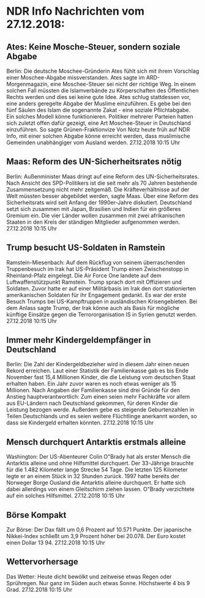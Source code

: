 # NDR Info Nachrichten vom 27.12.2018:


## Ates: Keine Mosche-Steuer, sondern soziale Abgabe
Berlin:	Die deutsche Moschee-Gründerin Ates fühlt sich mit ihrem Vorschlag einer Moschee-Abgabe missverstanden. Ates sagte im ARD-Morgenmagazin, eine Moschee-Steuer sei nicht der richtige Weg. In einem solchen Fall müssten die Islamverbände zu Körperschaften des Öffentlichen Rechts werden und dies sei keine gute Idee. Ates schlug stattdessen vor, eine anders geregelte Abgabe der Muslime einzuführen. Es gebe bei den fünf Säulen des Islam die sogenannte Zakat - eine soziale Pflichtabgabe. Ein solches Modell könne funktionieren. Politiker mehrerer Parteien hatten sich zuletzt offen dafür gezeigt, eine Art Moschee-Steuer in Deutschland einzuführen. So sagte Grünen-Fraktionvize Von Notz heute früh auf NDR Info, mit einer solchen Abgabe könne erreicht werden, dass muslimische Gemeinden unabhängiger vom Ausland werden. 27.12.2018 10:15 Uhr 

## Maas: Reform des UN-Sicherheitsrates nötig
Berlin:	Außenminister Maas dringt auf eine Reform des UN-Sicherheitsrates. Nach Ansicht des SPD-Politikers ist die seit mehr als 70 Jahren bestehende Zusammensetzung nicht mehr zeitgemäß. Die Kräfteverhältnisse auf der Welt müssten besser abgebildet werden, sagte Maas. Über eine Reform des Sicherheitsrats wird seit Anfang der 1990er-Jahre diskutiert. Deutschland setzt sich zusammen mit Japan, Brasilien und Indien für ein größeres Gremium ein. Die vier Länder wollen zusammen mit zwei afrikanischen Staaten in den Kreis der ständigen Mitglieder aufgenommen werden. 27.12.2018 10:15 Uhr 

## Trump besucht US-Soldaten in Ramstein
Ramstein-Miesenbach: Auf dem Rückflug von seinem überraschenden Truppenbesuch im Irak hat US-Präsident Trump einen Zwischenstopp in Rheinland-Pfalz eingelegt. Die Air Force One landete auf dem Luftwaffenstützpunkt Ramstein. Trump sprach dort mit Offizieren und Soldaten. Zuvor hatte er auf einer Militärbasis im Irak den dort stationierten amerikanischen Soldaten für ihr Engagement gedankt. Es war der erste Besuch Trumps bei US-Kampftruppen in ausländischen Krisengebieten. Bei dem Anlass sagte Trump, der Irak könne auch als Basis für mögliche künftige Einsätze gegen die Terrororganisation IS in Syrien genutzt werden. 27.12.2018 10:15 Uhr 

## Immer mehr Kindergeldempfänger in Deutschland
Berlin:	Die Zahl der Kindergeldbezieher wird in diesem Jahr einen neuen Rekord erreichen. Laut einer Statistik der Familienkasse gab es bis Ende November fast 15,4 Millionen Kinder, die die Leistung vom deutschen Staat erhalten haben. Ein Jahr zuvor waren es noch etwas weniger als 15 Millionen. Nach Angaben der Familienkasse sind drei Gründe für den Anstieg hauptverantwortlich: Zum einen seien mehr Fachkräfte vor allem aus EU-Ländern nach Deutschland gekommen, für deren Kinder die Leistung bezogen werde. Außerdem gebe es steigende Geburtenzahlen in Teilen Deutschlands und es seien weitere Flüchtlinge anerkannt worden, so dass sie Kindergeld erhalten könnten. 27.12.2018 10:15 Uhr 

## Mensch durchquert Antarktis erstmals alleine
Washington: Der US-Abenteurer Colin O"Brady hat als erster Mensch die Antarktis alleine und ohne Hilfsmittel durchquert. Der 33-Jährige brauchte für die 1.482 Kilometer lange Strecke 54 Tage. Die letzten 125 Kilometer legte er an einem Stück in 32 Stunden zurück. 1997 hatte bereits der Norweger Borge Ousland die Antarktis alleine durchquert. Er hatte sich dabei allerdings von einem Gleitschirm ziehen lassen. O"Brady verzichtete auf ein solches Hilfsmittel. 27.12.2018 10:15 Uhr 

## Börse Kompakt
Zur Börse: Der Dax fällt um 0,6 Prozent auf 10.571 Punkte. Der japanische Nikkei-Index schließt um 3,9 Prozent höher bei 20.078. Der Euro kostet einen Dollar 13 94. 27.12.2018 10:15 Uhr 

## Wettervorhersage
Das Wetter:
Heute dicht bewölkt und zeitweise etwas Regen oder Sprühregen. Nur ganz im Süden auch etwas Sonne. Höchstwerte 4 bis 9 Grad. 27.12.2018 10:15 Uhr 
